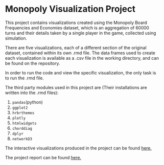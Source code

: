 # Monopoly Visualization Project

This project contains visualizations created using the Monopoly Board Frequencies and Economies dataset, which is an aggregation of 60000 turns and their details taken by a single player in the game, collected using simulation.

There are five visualizations, each of a different section of the original dataset, contained within its own .rmd file. The data frames used to create each visualization is available as a .csv file in the working directory, and can be found on the repository.

In order to run the code and view the specific visualization, the only task is to run the .rmd file.

The third party modules used in this project are (Their installations are written into the .rmd files):

1. `pandas`(python)
2. `ggplot2`
3. `hrbrthemes`
4. `plotly`
5. `htmlwidgets`
6. `chorddiag`
7. `dplyr`
8. `networkD3`

The interactive visualizations produced in the project can be found [here.](https://shivsakthivel.github.io/Visualizations/)

The project report can be found [here.](https://shivsakthivel.github.io/Monopoly-Visualizations/Monopoly_Report.pdf)
